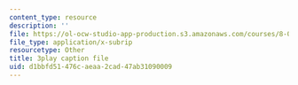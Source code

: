 ```yaml
---
content_type: resource
description: ''
file: https://ol-ocw-studio-app-production.s3.amazonaws.com/courses/8-04-quantum-physics-i-spring-2016/d1bbfd51476caeaa2cad47ab31090009_DvFb-D1zJTA.srt
file_type: application/x-subrip
resourcetype: Other
title: 3play caption file
uid: d1bbfd51-476c-aeaa-2cad-47ab31090009
---
```


